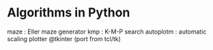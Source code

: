 # Algorithms in Python

maze : Eller maze generator
kmp : K-M-P search
autoplotm : automatic scaling plotter @tkinter (port from tcl/tk)
